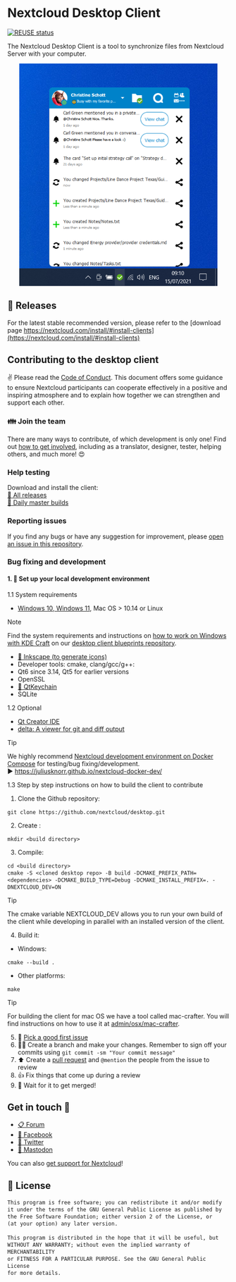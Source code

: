 <!--
  - SPDX-FileCopyrightText: 2017 Nextcloud GmbH and Nextcloud contributors
  - SPDX-FileCopyrightText: 2011 Nextcloud GmbH and Nextcloud contributors
  - SPDX-License-Identifier: GPL-2.0-or-later
-->
# Nextcloud Desktop Client

[![REUSE status](https://api.reuse.software/badge/github.com/nextcloud/desktop)](https://api.reuse.software/info/github.com/nextcloud/desktop)

The Nextcloud Desktop Client is a tool to synchronize files from Nextcloud Server with your computer.

<p align="center">
    <img src="doc/images/main_dialog_christine.png" alt="Desktop Client on Windows" width="450">
</p>

## :rocket: Releases
For the latest stable recommended version, please refer to the [download page https://nextcloud.com/install/#install-clients](https://nextcloud.com/install/#install-clients)

## Contributing to the desktop client
:v: Please read the [Code of Conduct](https://nextcloud.com/community/code-of-conduct/). This document offers some guidance to ensure Nextcloud participants can cooperate effectively in a positive and inspiring atmosphere and to explain how together we can strengthen and support each other.

### 👪 Join the team
There are many ways to contribute, of which development is only one! Find out [how to get involved](https://nextcloud.com/contribute/), including as a translator, designer, tester, helping others, and much more! 😍

### Help testing
Download and install the client:<br>
[🔽 All releases](https://github.com/nextcloud-releases/desktop/releases)<br>
[🔽 Daily master builds](https://download.nextcloud.com/desktop/daily)

### Reporting issues
If you find any bugs or have any suggestion for improvement, please
[open an issue in this repository](https://github.com/nextcloud/desktop/issues).

### Bug fixing and development
#### 1. 🚀 Set up your local development environment

1.1 System requirements
- [Windows 10, Windows 11]((https://github.com/nextcloud/desktop-client-blueprints/)), Mac OS > 10.14 or Linux

> [!NOTE]  
> Find the system requirements and instructions on [how to work on Windows with KDE Craft](https://github.com/nextcloud/desktop-client-blueprints/) on our [desktop client blueprints repository](https://github.com/nextcloud/desktop-client-blueprints/).

- [🔽 Inkscape (to generate icons)](https://inkscape.org/release/)
- Developer tools: cmake, clang/gcc/g++:
- Qt6 since 3.14, Qt5 for earlier versions
- OpenSSL
- [🔽 QtKeychain](https://github.com/frankosterfeld/qtkeychain)
- SQLite

1.2 Optional
- [Qt Creator IDE](https://www.qt.io/product/development-tools)
- [delta: A viewer for git and diff output](https://github.com/dandavison/delta)

> [!TIP]
> We highly recommend [Nextcloud development environment on Docker Compose](https://juliusknorr.github.io/nextcloud-docker-dev/) for testing/bug fixing/development.<br>
> ▶️ https://juliusknorr.github.io/nextcloud-docker-dev/

1.3 Step by step instructions on how to build the client to contribute
1. Clone the Github repository:
```
git clone https://github.com/nextcloud/desktop.git
```
2. Create <build directory>:
```
mkdir <build directory>
```
3. Compile:
```
cd <build directory>
cmake -S <cloned desktop repo> -B build -DCMAKE_PREFIX_PATH=<dependencies> -DCMAKE_BUILD_TYPE=Debug -DCMAKE_INSTALL_PREFIX=. -DNEXTCLOUD_DEV=ON
```

> [!TIP]
> The cmake variable NEXTCLOUD_DEV allows you to run your own build of the client while developing in parallel with an installed version of the client.

4. Build it:
- Windows:
```
cmake --build .
```
- Other platforms:
```
make
```

> [!TIP]
> For building the client for mac OS we have a tool called mac-crafter.
> You will find instructions on how to use it at [admin/osx/mac-crafter](https://github.com/nextcloud/desktop/tree/32305e4c15ff95d00fae07e82e750fe9051b2250/admin/osx/mac-crafter).

5. 🐛 [Pick a good first issue](https://github.com/nextcloud/desktop/labels/good%20first%20issue)
6. 👩‍🔧 Create a branch and make your changes. Remember to sign off your commits using `git commit -sm "Your commit message"`
7. ⬆ Create a [pull request](https://opensource.guide/how-to-contribute/#opening-a-pull-request) and `@mention` the people from the issue to review
8. 👍 Fix things that come up during a review
9. 🎉 Wait for it to get merged!

## Get in touch 💬
* [📋 Forum](https://help.nextcloud.com)
* [👥 Facebook](https://www.facebook.com/nextclouders)
* [🐣 Twitter](https://twitter.com/Nextclouders)
* [🐘 Mastodon](https://mastodon.xyz/@nextcloud)

You can also [get support for Nextcloud](https://nextcloud.com/support)!

## :scroll: License

    This program is free software; you can redistribute it and/or modify
    it under the terms of the GNU General Public License as published by
    the Free Software Foundation; either version 2 of the License, or
    (at your option) any later version.

    This program is distributed in the hope that it will be useful, but
    WITHOUT ANY WARRANTY; without even the implied warranty of MERCHANTABILITY
    or FITNESS FOR A PARTICULAR PURPOSE. See the GNU General Public License
    for more details.
